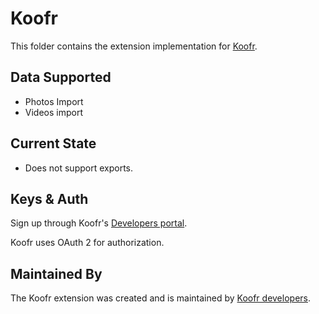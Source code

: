 # Koofr

This folder contains the extension implementation for [Koofr](https://koofr.eu).

## Data Supported

 - Photos Import
 - Videos import

## Current State

 - Does not support exports.

## Keys & Auth

Sign up through Koofr's [Developers portal](https://app.koofr.net/app/developers).

Koofr uses OAuth 2 for authorization.

## Maintained By

The Koofr extension was created and is maintained by
[Koofr developers](https://koofr.eu/team/).
